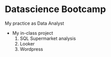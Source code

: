 # Datascience Bootcamp
My practice as Data Analyst 

* My in-class project
  1. SQL Supermarket analysis
  2. Looker
  3. Wordpress 
